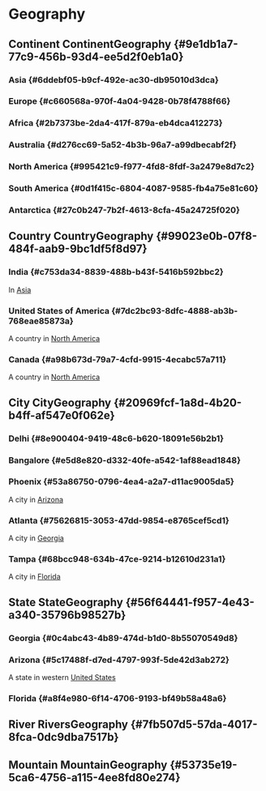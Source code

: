 # Geography


## Continent <span class="tag"><span class="Continent">Continent</span><span class="Geography">Geography</span></span> {#9e1db1a7-77c9-456b-93d4-ee5d2f0eb1a0}


### Asia {#6ddebf05-b9cf-492e-ac30-db95010d3dca}


### Europe {#c660568a-970f-4a04-9428-0b78f4788f66}


### Africa {#2b7373be-2da4-417f-879a-eb4dca412273}


### Australia {#d276cc69-5a52-4b3b-96a7-a99dbecabf2f}


### North America {#995421c9-f977-4fd8-8fdf-3a2479e8d7c2}


### South America {#0d1f415c-6804-4087-9585-fb4a75e81c60}


### Antarctica {#27c0b247-7b2f-4613-8cfa-45a24725f020}


## Country <span class="tag"><span class="Country">Country</span><span class="Geography">Geography</span></span> {#99023e0b-07f8-484f-aab9-9bc1df5f8d97}


### India {#c753da34-8839-488b-b43f-5416b592bbc2}

In [Asia](#6ddebf05-b9cf-492e-ac30-db95010d3dca)


### United States of America {#7dc2bc93-8dfc-4888-ab3b-768eae85873a}

A country in [North America](#995421c9-f977-4fd8-8fdf-3a2479e8d7c2)


### Canada {#a98b673d-79a7-4cfd-9915-4ecabc57a711}

A country in [North America](#995421c9-f977-4fd8-8fdf-3a2479e8d7c2)


## City <span class="tag"><span class="City">City</span><span class="Geography">Geography</span></span> {#20969fcf-1a8d-4b20-b4ff-af547e0f062e}


### Delhi {#8e900404-9419-48c6-b620-18091e56b2b1}


### Bangalore {#e5d8e820-d332-40fe-a542-1af88ead1848}


### Phoenix {#53a86750-0796-4ea4-a2a7-d11ac9005da5}

A city in [Arizona](#5c17488f-d7ed-4797-993f-5de42d3ab272)


### Atlanta {#75626815-3053-47dd-9854-e8765cef5cd1}

A city in [Georgia](#0c4abc43-4b89-474d-b1d0-8b55070549d8)


### Tampa {#68bcc948-634b-47ce-9214-b12610d231a1}

A city in [Florida](#a8f4e980-6f14-4706-9193-bf49b58a48a6)


## State <span class="tag"><span class="State">State</span><span class="Geography">Geography</span></span> {#56f64441-f957-4e43-a340-35796b98527b}


### Georgia {#0c4abc43-4b89-474d-b1d0-8b55070549d8}


### Arizona {#5c17488f-d7ed-4797-993f-5de42d3ab272}

A state in western [United States](#7dc2bc93-8dfc-4888-ab3b-768eae85873a)


### Florida {#a8f4e980-6f14-4706-9193-bf49b58a48a6}


## River <span class="tag"><span class="Rivers">Rivers</span><span class="Geography">Geography</span></span> {#7fb507d5-57da-4017-8fca-0dc9dba7517b}


## Mountain <span class="tag"><span class="Mountain">Mountain</span><span class="Geography">Geography</span></span> {#53735e19-5ca6-4756-a115-4ee8fd80e274}
